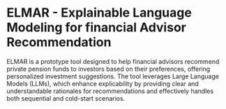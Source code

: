 # ELMAR - Explainable Language Modeling for financial Advisor Recommendation

ELMAR is a prototype tool designed to help financial advisors recommend private pension funds to investors based on their preferences, offering personalized investment suggestions.
The tool leverages Large Language Models (LLMs), which enhance explicability by providing clear and understandable rationales for recommendations and effectively handles both sequential and cold-start scenarios. 

